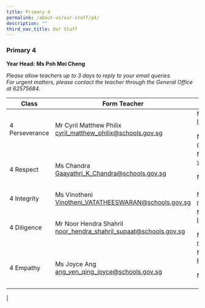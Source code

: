 ```yaml
---
title: Primary 4
permalink: /about-us/our-staff/p4/
description: ""
third_nav_title: Our Staff
---
```

### **Primary 4**
**Year Head:** **Ms Poh Mei Cheng**  

_Please allow teachers up to 3 days to reply to your email queries._   
_For urgent matters, please contact the teacher through the General Office at 62575684._

| Class | Form Teacher | Co-Form Teacher |
|---|---|---|
| 4 Perseverance | Mr Cyril Matthew Philix<br>[cyril\_matthew\_philix@schools.gov.sg](mailto:cyril_matthew_philix@schools.gov.sg) | Mrs Jasmine Goh<br>[lim\_shimin@schools.gov.sg](mailto:lim_shimin@schools.gov.sg) <br><br> Mdm Diana Tng <br> [diana\_tng\_meng\_tiang@schools.gov.sg](mailto:diana_tng_meng_tiang@schools.gov.sg) |
| 4 Respect | Ms Chandra<br>[Gaayathri\_K\_Chandra@schools.gov.sg](mailto:Gaayathri_K_Chandra@schools.gov.sg) | Mdm Yang Xiaojing <br>[yang\_xiaojing@schools.gov.sg](mailto:yang_xiaojing@schools.gov.sg)<br><br>Mr Soh Chung Wei<br> [soh\_chung\_wei@schools.gov.sg](mailto:soh_chung_wei@schools.gov.sg) |
| 4 Integrity | Ms Vinotheni <br>[Vinotheni\_VATATHEESWARAN@schools.gov.sg](mailto:Vinotheni_VATATHEESWARAN@schools.gov.sg) | Mr Muhammad Reduan <br>[muhammad\_reduan\_yahaya@schools.gov.sg](mailto:muhammad_reduan_yahaya@schools.gov.sg) |
| 4 Diligence | Mr Noor Hendra Shahril<br>[noor\_hendra\_shahril\_supaat@schools.gov.sg](mailto:noor_hendra_shahril_supaat@schools.gov.sg) | Mr Lee Khoon Peng<br>[lee_khoon_peng@schools.gov.sg](mailto:lee_khoon_peng@schools.gov.sg)<br><br>Ms Ng Zi Chun<br>[ng_zi_chun@schools.gov.sg](mailto:ng_zi_chun@schools.gov.sg) |
| 4 Empathy | Ms Joyce Ang <br>[ang\_yen\_qing\_joyce@schools.gov.sg](mailto:ang_yen_qing_joyce@schools.gov.sg) | Ms Jayce Kok<br>[kok\_pao\_yen\_jayce@schools.gov.sg](mailto:kok_pao_yen_jayce@schools.gov.sg)<br><br> Mdm Nur Hidayah <br>  [nur\_hidayah\_abdul\_rahman@schools.gov.sg](mailto:nur_hidayah_abdul_rahman@schools.gov.sg) |
|